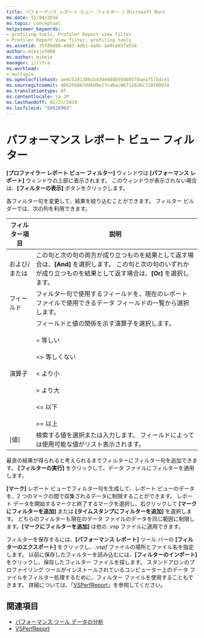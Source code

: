 ```yaml
---
title: パフォーマンス レポート ビュー フィルター | Microsoft Docs
ms.date: 11/04/2016
ms.topic: conceptual
helpviewer_keywords:
- profiling tools, Profiler Report view filter
- Profiler Report View filter, profiling tools
ms.assetid: 35f89d86-4683-4db1-aa0c-ae0ce65fa524
author: mikejo5000
ms.author: mikejo
manager: jillfra
ms.workload:
- multiple
ms.openlocfilehash: ae4c5281386cb43d4dddb55db8578aea7515dce1
ms.sourcegitcommit: d0425b6b7d4b99e17ca6ac0671282bc718f80910
ms.translationtype: HT
ms.contentlocale: ja-JP
ms.lasthandoff: 02/21/2019
ms.locfileid: "56620903"
---
```

# <a name="performance-report-view-filter"></a>パフォーマンス レポート ビュー フィルター
**[プロファイラー レポート ビュー フィルター]** ウィンドウは **[パフォーマンス レポート]** ウィンドウの上部に表示されます。 このウィンドウが表示されない場合は、**[フィルターの表示]** ボタンをクリックします。

 各フィルター句を変更して、結果を絞り込むことができます。 フィルター ビルダーでは、次の列を利用できます。

|フィルター項目|説明|
|-----------------|-----------------|
|および/または|この句と次の句の両方が成り立つものを結果として返す場合は、**[And]** を選択します。 この句と次の句のいずれかが成り立つものを結果として返す場合は、**[Or]** を選択します。|
|フィールド|フィルター句で使用するフィールドを、現在のレポート ファイルで使用できるデータ フィールドの一覧から選択します。|
|演算子|フィールドと値の関係を示す演算子を選択します。<br /><br /> =    等しい<br /><br /> <>  等しくない<br /><br /> <    より小<br /><br /> >    より大<br /><br /> <=  以下<br /><br /> >=  以上|
|[値]|検索する値を選択または入力します。 フィールドによっては使用可能な値がリスト表示されます。|

 最良の結果が得られると考えられるまでフィルターにフィルター句を追加できます。 **[フィルターの実行]** をクリックして、データ ファイルにフィルターを適用します。

 **[マーク]** レポート ビューでフィルター句を生成して、レポート ビューのデータを、2 つのマークの間で収集されるデータに制限することができます。 レポート データを開始するマークと終了するマークを選択し、右クリックして **[マークにフィルターを追加]** または **[タイムスタンプにフィルターを追加]** を選択します。 どちらのフィルターも現在のデータ ファイルのデータを同じ範囲に制限します。**[マークにフィルターを追加]** は他の .vsp ファイルに適用できます。

 フィルターを保存するには、**[パフォーマンス レポート]** ツール バーの **[フィルターのエクスポート]** をクリックし、.*vspf* ファイルの場所とファイル名を指定します。 以前に保存したフィルターを読み込むには、**[フィルターのインポート]** をクリックし、保存したフィルター ファイルを探します。 スタンドアロンのプロファイリング ツールがインストールされているコンピューター上のデータ ファイルをフィルター処理するために、フィルター ファイルを使用することもできます。 詳細については、「[VSPerfReport](../profiling/vsperfreport.md)」を参照してください。

## <a name="see-also"></a>関連項目
- [パフォーマンス ツール データの分析](../profiling/analyzing-performance-tools-data.md)
- [VSPerfReport](../profiling/vsperfreport.md)